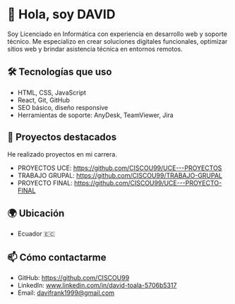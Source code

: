 # 👋 Hola, soy DAVID

Soy Licenciado en Informática con experiencia en desarrollo web y soporte técnico. Me especializo en crear soluciones digitales funcionales, optimizar sitios web y brindar asistencia técnica en entornos remotos.

## 🛠️ Tecnologías que uso
- HTML, CSS, JavaScript
- React, Git, GitHub
- SEO básico, diseño responsive
- Herramientas de soporte: AnyDesk, TeamViewer, Jira

## 🚀 Proyectos destacados
He realizado proyectos en mi carrera.
- PROYECTOS UCE: https://github.com/CISCOU99/UCE---PROYECTOS
- TRABAJO GRUPAL: https://github.com/CISCOU99/TRABAJO-GRUPAL
- PROYECTO FINAL: https://github.com/CISCOU99/UCE---PROYECTO-FINAL

## 🌍 Ubicación
- Ecuador 🇪🇨

## 📫 Cómo contactarme
- GitHub: https://github.com/CISCOU99
- LinkedIn: www.linkedin.com/in/david-toala-5706b5317 
- Email: davifrank1999@gmail.com

